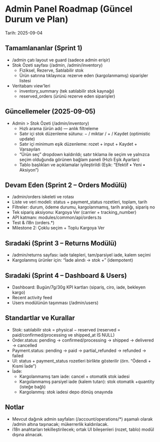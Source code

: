 # Admin Panel Roadmap (Güncel Durum ve Plan)

Tarih: 2025-09-04

## Tamamlananlar (Sprint 1)
- /admin çatı layout ve guard (sadece admin erişir)
- Stok Özeti sayfası (/admin, /admin/inventory)
  - Fiziksel, Rezerve, Satılabilir stok
  - Ürün satırına tıklayınca: rezerve eden (kargolanmamış) siparişler listesi
- Veritabanı view’leri
  - inventory_summary (tek satılabilir stok kaynağı)
  - reserved_orders (ürünü rezerve eden siparişler)

## Güncellemeler (2025-09-05)
- Admin > Stok Özeti (/admin/inventory)
  - Hızlı arama (ürün adı) — anlık filtreleme
  - Satır içi stok düzenleme sütunu: − / miktar / + / Kaydet (optimistic update)
  - Satır içi minimum eşik düzenleme: rozet + input + Kaydet + Varsayılan
  - “Ürün seç” dropdown kaldırıldı; satır tıklama ile seçim ve yalnızca seçim olduğunda görünen bağlam paneli (Hızlı Eşik Ayarları)
  - Tablo başlıkları ve açıklamalar iyileştirildi (Eşik: “Efektif • Yeni • Aksiyon”)

## Devam Eden (Sprint 2 – Orders Modülü)
- /admin/orders iskeleti ve rotası
- Liste ve veri modeli: status + payment_status rozetleri, toplam, tarih
- Filtreler: durum, ödeme durumu, kargolanmamış, tarih aralığı, sipariş no
- Tek sipariş aksiyonu: Kargoya Ver (carrier + tracking_number)
- API katmanı: modules/common/api/orders.ts
- Test & i18n (orders.*)
- Milestone 2: Çoklu seçim + Toplu Kargoya Ver

## Sıradaki (Sprint 3 – Returns Modülü)
- /admin/returns sayfası: iade talepleri, tam/parsiyel iade, kalem seçimi
- Kargolanmış ürünler için: “İade alındı → stok +” (idempotent)

## Sıradaki (Sprint 4 – Dashboard & Users)
- Dashboard: Bugün/7g/30g KPI kartları (sipariş, ciro, iade, bekleyen kargo)
- Recent activity feed
- Users modülünün taşınması (/admin/users)

## Standartlar ve Kurallar
- Stok: satılabilir stok = physical − reserved (reserved = paid/confirmed/processing ve shipped_at IS NULL)
- Order.status: pending → confirmed/processing → shipped → delivered → cancelled
- Payment.status: pending → paid → partial_refunded → refunded → failed
- UI: status + payment_status rozetleri birlikte gösterilir (örn. “Ödendi + Kısmi İade”)
- İade:
  - Kargolanmamış tam iade: cancel + otomatik stok iadesi
  - Kargolanmamış parsiyel iade (kalem tutarı): stok otomatik +quantity (isteğe bağlı)
  - Kargolanmış: stok iadesi depo dönüş onayında

## Notlar
- Mevcut dağınık admin sayfaları (/account/operations/*) aşamalı olarak /admin altına taşınacak; mükerrerlik kaldırılacak.
- i18n anahtarları tekilleştirilecek; ortak UI bileşenleri (rozet, tablo) modül dışına alınacak.


